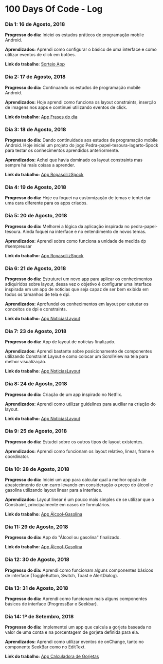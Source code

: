 # 100 Days Of Code - Log

### Dia 1: 16 de Agosto, 2018

**Progresso do dia:** Iniciei os estudos práticos de programação mobile Android.

**Aprendizados:** Aprendi como configurar o básico de uma interface e como utilizar eventos de click em botões.

**Link do trabalho:** [Sorteio App](https://github.com/Sitalobr/estudo-android/tree/master/app-sorteio)

### Dia 2: 17 de Agosto, 2018

**Progresso do dia:** Continuando os estudos de programação mobile Android.

**Aprendizados:**  Hoje aprendi como funciona os layout constraints, inserção de imagens nos apps e continuei utilizando eventos de click.

**Link do trabalho:** [App Frases do dia](https://github.com/Sitalobr/estudo-android/tree/master/AppFrasesdoDia)

### Dia 3: 18 de Agosto, 2018

**Progresso do dia:** Dando continuidade aos estudos de programação mobile Android. Hoje iniciei um projeto do jogo Pedra-papel-tesoura-lagarto-Spock para testar os conhecimentos aprendidos anteriormente.

**Aprendizados:**  Achei que havia dominado os layout constraints mas sempre há mais coisas a aprender.

**Link do trabalho:** [App RopascilizSpock](https://github.com/Sitalobr/estudo-android/tree/master/RopascilizSpock)

### Dia 4: 19 de Agosto, 2018

**Progresso do dia:** Hoje eu foquei na customização de temas e tentei dar uma cara diferente para os apps criados.

### Dia 5: 20 de Agosto, 2018

**Progresso do dia:** Melhorei a lógica da aplicação inspirada no pedra-papel-tesoura. Ainda foquei na interface e no entendimento de novos temas.

**Aprendizados:** Aprendi sobre como funciona a unidade de medida dp #sempreusar

**Link do trabalho:** [App RopascilizSpock](https://github.com/Sitalobr/estudo-android/tree/master/RopascilizSpock)

### Dia 6: 21 de Agosto, 2018

**Progresso do dia:** Estruturei um novo app para aplicar os conhecimentos adiquiridos sobre layout, dessa vez o objetivo é configurar uma interface inspirada em um app de notícias que seja capaz de ser bem exibida em todos os tamanhos de tela e dpi.

**Aprendizados:** Aprofundei os conhecimentos em layout por estudar os conceitos de dpi e constraints.

**Link do trabalho:** [App NoticiasLayout](https://github.com/Sitalobr/estudo-android/tree/master/AppNoticiasLayout)

### Dia 7: 23 de Agosto, 2018

**Progresso do dia:** App de layout de notícias finalizado.

**Aprendizados:** Aprendi bastante sobre posicionamento de componentes utilizando Constraint Layout e como colocar um ScrollView na tela para melhor visualização.

**Link do trabalho:** [App NoticiasLayout](https://github.com/Sitalobr/estudo-android/tree/master/AppNoticiasLayout)

### Dia 8: 24 de Agosto, 2018

**Progresso do dia:** Criação de um app inspirado no Netflix.

**Aprendizados:** Aprendi como utilizar guidelines para auxiliar na criação do layout.

**Link do trabalho:** [App NoticiasLayout](https://github.com/Sitalobr/estudo-android/tree/master/AppLayoutNetflix)

### Dia 9: 25 de Agosto, 2018

**Progresso do dia:** Estudei sobre os outros tipos de layout existentes.

**Aprendizados:** Aprendi como funcionam os layout relativo, linear, frame e coordinator.

### Dia 10: 28 de Agosto, 2018

**Progresso do dia:** Iniciei um app para calcular qual a melhor opção de abastecimento de um carro levando em consideração o preço do álcool e gasolina utilizando layout linear para a interface.

**Aprendizados:** Layout linear é um pouco mais simples de se utilizar que o Constraint, principalmente em casos de formulários.

**Link do trabalho:** [App Álcool-Gasolina](https://github.com/Sitalobr/estudo-android/tree/master/AppAlcoolGasolina)

### Dia 11: 29 de Agosto, 2018

**Progresso do dia:** App do "Álcool ou gasolina" finalizado.

**Link do trabalho:** [App Álcool-Gasolina](https://github.com/Sitalobr/estudo-android/tree/master/AppAlcoolGasolina)

### Dia 12: 30 de Agosto, 2018

**Progresso do dia:** Aprendi como funcionam alguns componentes básicos de interface (ToggleButton, Switch, Toast e AlertDialog).

### Dia 13: 31 de Agosto, 2018

**Progresso do dia:** Aprendi como funcionam mais alguns componentes básicos de interface (ProgressBar e Seekbar).

### Dia 14: 1º de Setembro, 2018

**Progresso do dia:** Implementei um app que calcula a gorjeta baseada no valor de uma conta e na porcentagem de gorjeta definida para ela.

**Aprendizados:** Aprendi como utilizar eventos de onChange, tanto no componente SeekBar como no EditText.

**Link do trabalho:** [App Calculadora de Gorjetas](https://github.com/Sitalobr/estudo-android/tree/master/AppCalculadoraGorjeta)